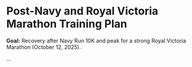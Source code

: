 # Post-Navy and Royal Victoria Marathon Training Plan

**Goal:** Recovery after Navy Run 10K and peak for a strong Royal Victoria Marathon (October 12, 2025).

...